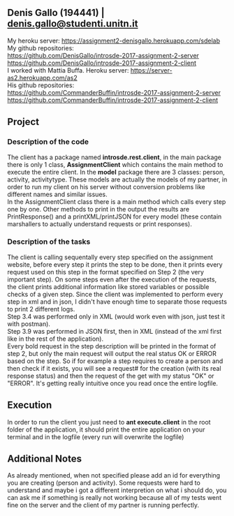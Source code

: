 ## Denis Gallo (194441) | denis.gallo@studenti.unitn.it
My heroku server: https://assignment2-denisgallo.herokuapp.com/sdelab  
My github repositories:  
https://github.com/DenisGallo/introsde-2017-assignment-2-server  
https://github.com/DenisGallo/introsde-2017-assignment-2-client   
I worked with Mattia Buffa. 
Heroku server: https://server-as2.herokuapp.com/as2  
His github repositories:  
https://github.com/CommanderBuffin/introsde-2017-assignment-2-server  
https://github.com/CommanderBuffin/introsde-2017-assignment-2-client 

## Project

### Description of the code
The client has a package named **introsde.rest.client**, in the main package there is only 1 class, **AssignmentClient** which contains the main method to execute the entire client. In the **model** package there are 3 classes: person, activity, activitytype. These models are actually the models of my partner, in order to run my client on his server without conversion problems like different names and similar issues.  
In the AssignmentClient class there is a main method which calls every step one by one. Other methods to print in the output the results are PrintResponse() and a printXML/printJSON for every model (these contain marshallers to actually understand requests or print responses).

### Description of the tasks
The client is calling sequentally every step specified on the assignment website, before every step it prints the step to be done, then it prints every request used on this step in the format specified on Step 2 (the very important step). On some steps even after the execution of the requests, the client prints additional information like stored variables or possible checks of a given step. Since the client was implemented to perform every step in xml and in json, I didn't have enough time to separate those requests to print 2 different logs.   
Step 3.4 was performed only in XML (would work even with json, just test it with postman).  
Step 3.9 was performed in JSON first, then in XML (instead of the xml first like in the rest of the application).  
Every bold request in the step description will be printed in the format of step 2, but only the main request will output the real status OK or ERROR based on the step. So if for example a step requires to create a person and then check if it exists, you will see a request# for the creation (with its real response status) and then the request of the get with my status "OK" or "ERROR". It's getting really intuitive once you read once the entire logfile.  


## Execution
In order to run the client you just need to **ant execute.client** in the root folder of the application, it should print the entire application on your terminal and in the logfile (every run will overwrite the logfile)  

## Additional Notes
As already mentioned, when not specified please add an id for everything you are creating (person and activity). Some requests were hard to understand and maybe i got a different interpretion on what i should do, you can ask me if something is really not working because all of my tests went fine on the server and the client of my partner is running perfectly.
